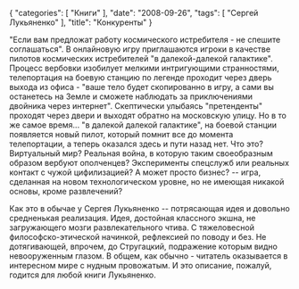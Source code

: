 {
   "categories": [
      "Книги"
   ],
   "date": "2008-09-26",
   "tags": [
      "Сергей Лукьяненко"
   ],
   "title": "Конкуренты"
}

"Если вам предложат работу космического истребителя - не спешите соглашаться". В онлайновую игру приглашаются игроки в качестве пилотов космических истребителей "в далекой-далекой галактике". Процесс вербовки изобилует мелкими интригующими странностями, телепортация на боевую станцию по легенде проходит через дверь выхода из офиса - "ваше тело будет скопированно в игру, а сами вы останетесь на Земле и сможете наблюдать за приключениями двойника через интернет". Скептически улыбаясь "претенденты" проходят через двери и выходят обратно на московскую улицу. Но в то же самое время... "в далекой далекой галактике", на боевой станции появляется новый пилот, который помнит все до момента телепортации, а теперь оказался здесь и пути назад нет. Что это? Виртуальный мир? Реальная война, в которую таким своеобразным образом вербуют ополченцев? Эксперименты спецслужб или реальных контакт с чужой цифилизацией? А может просто бизнес? -- игра, сделанная на новом технологическом уровне, но не имеющая никакой основы, кроме развлечений?

Как это в обычае у Сергея Лукьяненко -- потрясающая идея и довольно средненькая реализация. Идея, достойная классного экшна, не загружающего мозги развлекательного чтива. С тяжеловесной философско-этической начинкой, рефлексией по поводу и без. Не дотягивающей, впрочем, до Стругацкий, подражение которым видно невооруженным глазом. В общем, как обычно - читатель оказывается в интересном мире с нудным провожатым. И это описание, пожалуй, годится для любой книги Лукьяненко.
